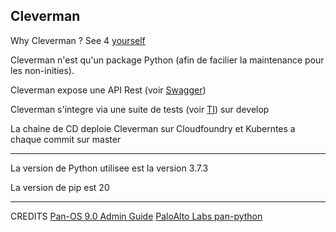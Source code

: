 Cleverman
---------

Why Cleverman ? See 4 [yourself](https://www.youtube.com/watch?v=2Clos5-1ae8)

Cleverman n'est qu'un package Python (afin de facilier la maintenance pour les non-inities).

Cleverman expose une API Rest (voir [Swagger](linktoswagger))

Cleverman s'integre via une suite de tests (voir [TI](linktoTI)) sur develop

La chaine de CD deploie Cleverman sur Cloudfoundry et Kuberntes a chaque commit sur master

--------------------

La version de Python utilisee est la version 3.7.3

La version de pip est 20

----------------------
CREDITS
[Pan-OS 9.0 Admin Guide]() 
[PaloAlto Labs pan-python](https://github.com/kevinsteves/pan-python)